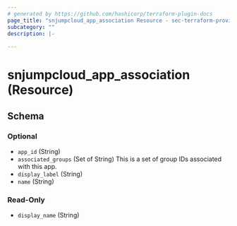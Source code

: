 ```yaml
---
# generated by https://github.com/hashicorp/terraform-plugin-docs
page_title: "snjumpcloud_app_association Resource - sec-terraform-provider-snjumpcloud"
subcategory: ""
description: |-
  
---
```


# snjumpcloud_app_association (Resource)





<!-- schema generated by tfplugindocs -->
## Schema

### Optional

- `app_id` (String)
- `associated_groups` (Set of String) This is a set of group IDs associated with this app.
- `display_label` (String)
- `name` (String)

### Read-Only

- `display_name` (String)
